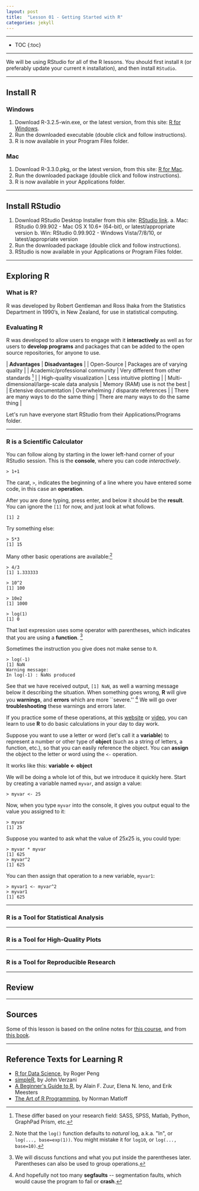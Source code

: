 ```yaml
---
layout: post
title:  "Lesson 01 - Getting Started with R"
categories: jekyll 
---
```


---

* TOC
{:toc}

---

We will be using RStudio for all of the R lessons.  You should first install ```R``` (or preferably update your current ```R``` installation), and then install ```RStudio```.

---

## Install R

### Windows

1. Download R-3.2.5-win.exe, or the latest version, from this site: [R for Windows][r-for-windows].
2. Run the downloaded executable (double click and follow instructions).
3. R is now available in your Program Files folder.

### Mac

1. Download R-3.3.0.pkg, or the latest version, from this site: [R for Mac][r-for-mac].
2. Run the downloaded package (double click and follow instructions).
3. R is now available in your Applications folder.


---

## Install RStudio

1. Download RStudio Desktop Installer from this site: [RStudio link][r-studio].
a. Mac: RStudio 0.99.902 - Mac OS X 10.6+ (64-bit), or latest/appropriate version
b. Win: RStudio 0.99.902 - Windows Vista/7/8/10, or latest/appropriate version
2. Run the downloaded package (double click and follow instructions).
3. RStudio is now available in your Applications or Program Files folder.



---

## Exploring R

### What is R?

R was developed by Robert Gentleman and Ross Ihaka from the Statistics Department in 1990’s, in New Zealand, for use in statistical computing.

### Evaluating R

R was developed to allow users to engage with it **interactively** as well as for users to **develop programs** and packages that can be added to the open source repositories, for anyone to use.  

| **Advantages**       					| **Disadvantages** |
| Open-Source					   	| Packages are of varying quality |
| Academic/professional community	| Very different from other standards [^standards] |
| High-quality visualization	 	| Less intuitive plotting |
| Multi-dimensional/large-scale data analysis	| Memory (RAM) use is not the best |
| Extensive documentation			| Overwhelming / disparate references |
| There are many ways to do the same thing | There are many ways to do the same thing |


Let's run have everyone start RStudio from their Applications/Programs folder.

---

### R is a Scientific Calculator

You can follow along by starting in the lower left-hand corner of your RStudio session. This is the **console**, where you can code _interactively_.
  
```
> 1+1
```

The carat, ```>```, indicates the beginning of a line where you have entered some code, in this case an **operation**.

After you are done typing, press enter, and below it should be the **result**. You can ignore the ```[1]``` for now, and just look at what follows.

```
[1] 2
```

Try something else:

```
> 5*3
[1] 15
```

Many other basic operations are available:[^log]

[^log]: Note that the ```log()``` function defaults to _natural_ log, a.k.a. "ln", or ```log(..., base=exp(1))```. You might mistake it for ```log10```, or ```log(..., base=10)```.


```
> 4/3
[1] 1.333333

> 10^2
[1] 100

> 10e2
[1] 1000

> log(1)
[1] 0
```

That last expression uses some operator with parentheses, which indicates that you are using a **function**. [^function]

[^function]: We will discuss functions and what you put inside the parentheses later. Parentheses can also be used to group operations.

Sometimes the instruction you give does not make sense to ```R```.

```
> log(-1)
[1] NaN
Warning message:
In log(-1) : NaNs produced
```

See that we have received output, ```[1] NaN```, as well a warning message below it describing the situation. When something goes wrong, **R** will give you **warnings**, and **errors** which are more ``severe.'' [^segfault] We will go over **troubleshooting** these warnings and errors later.

[^segfault]: And hopefully not too many **segfaults** -- segmentation faults, which would cause the program to fail or **crash**.

If you practice some of these operations, at this [website][r-operations] or [video][r-operations-video], you can learn to use **R** to do basic calculations in your day to day work.

[r-operations]: https://stat.ethz.ch/R-manual/R-devel/library/base/html/Arithmetic.html
[r-operations-video]: https://www.youtube.com/watch?list=PLqzoL9-eJTNBDdKgJgJzaQcY6OXmsXAHU&v=UYclmg1_KLk

Suppose you want to use a letter or word (let's call it a **variable**) to represent a number or other type of **object** (such as a string of letters, a function, etc.), so that you can easily reference the object. You can **assign** the object to the letter or word using the ```<-``` operation.

It works like this: **variable <- object**

We will be doing a whole lot of this, but we introduce it quickly here. Start by creating a variable named ```myvar```, and assign a value:

```
> myvar <- 25
```

Now, when you type ```myvar``` into the console, it gives you output equal to the value you assigned to it:

```
> myvar
[1] 25
```

Suppose you wanted to ask what the value of $25x25$ is, you could type:

```
> myvar * myvar
[1] 625
> myvar^2
[1] 625
```

You can then assign that operation to a new variable, ```myvar1```:

```
> myvar1 <- myvar^2
> myvar1
[1] 625
```


---

### R is a Tool for Statistical Analysis

---

### R is a Tool for High-Quality Plots 

---

### R is a Tool for Reproducible Research

---

## Review


---

## Sources

Some of this lesson is based on the online notes for [this course][r-intro-kbroman], and from [this book][r-for-data-sci].

---

## Reference Texts for Learning R
- [R for Data Science][r-for-data-sci], by Roger Peng
- [simpleR][simpleR], by John Verzani
- [A Beginner's Guide to R][beginner-R], by Alain F. Zuur, Elena N. Ieno, and Erik Meesters
- [The Art of R Programming][art-of-R], by Norman Matloff


[^standards]: These differ based on your research field: SASS, SPSS, Matlab, Python, GraphPad Prism, etc.

[r-intro-kbroman]: https://www.biostat.wisc.edu/~kbroman/Rintro/Rmac.html
[r-for-windows]: http://cran.us.r-project.org/bin/windows/base/
[r-for-mac]: http://cran.us.r-project.org/bin/macosx/ 
[r-studio]: https://www.rstudio.com/products/rstudio/download/


[r-for-data-sci]: https://leanpub.com/rprogramming 
[simpleR]: https://cran.r-project.org/doc/contrib/Verzani-SimpleR.pdf
[beginner-R]: http://link.springer.com/book/10.1007%2F978-0-387-93837-0
[art-of-R]: http://site.ebrary.com/lib/uncch/detail.action?docID=10513550

